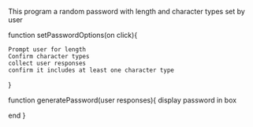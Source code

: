 This program a random password with length and character types set by user

function setPasswordOptions(on click){

    Prompt user for length
    Confirm character types
    collect user responses
    confirm it includes at least one character type

}

function generatePassword(user responses){
display password in box

end
}
